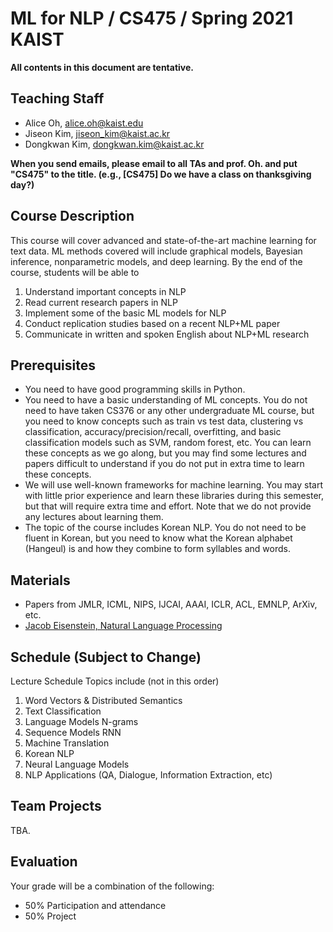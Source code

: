 # ML for NLP / CS475 / Spring 2021 KAIST

**All contents in this document are tentative.**

## Teaching Staff

- Alice Oh, alice.oh@kaist.edu
- Jiseon Kim, jiseon_kim@kaist.ac.kr 
- Dongkwan Kim, dongkwan.kim@kaist.ac.kr

**When you send emails, please email to all TAs and prof. Oh. and put "CS475" to the title. (e.g., [CS475] Do we have a class on thanksgiving day?)**

## Course Description

This course will cover advanced and state-of-the-art machine learning for text data. ML methods covered will include graphical models, Bayesian inference, nonparametric models, and deep learning. By the end of the course, students will be able to
1) Understand important concepts in NLP
2) Read current research papers in NLP
3) Implement some of the basic ML models for NLP
4) Conduct replication studies based on a recent NLP+ML paper
5) Communicate in written and spoken English about NLP+ML research

## Prerequisites  

- You need to have good programming skills in Python.
- You need to have a basic understanding of ML concepts. You do not need to have taken CS376 or any other undergraduate ML course, but you need to know concepts such as train vs test data, clustering vs classification, accuracy/precision/recall, overfitting, and basic classification models such as SVM, random forest, etc. You can learn these concepts as we go along, but you may find some lectures and papers difficult to understand if you do not put in extra time to learn these concepts.
- We will use well-known frameworks for machine learning. You may start with little prior experience and learn these libraries during this semester, but that will require extra time and effort. Note that we do not provide any lectures about learning them.
- The topic of the course includes Korean NLP. You do not need to be fluent in Korean, but you need to know what the Korean alphabet (Hangeul) is and how they combine to form syllables and words.

## Materials

- Papers from JMLR, ICML, NIPS, IJCAI, AAAI, ICLR, ACL, EMNLP, ArXiv, etc.
- [Jacob Eisenstein, Natural Language Processing](https://github.com/jacobeisenstein/gt-nlp-class/blob/master/notes/eisenstein-nlp-notes.pdf)

## Schedule (Subject to Change)

Lecture Schedule	Topics include (not in this order)
1. Word Vectors & Distributed Semantics
2. Text Classification
3. Language Models N-grams
4. Sequence Models RNN
5. Machine Translation
6. Korean NLP
7. Neural Language Models
8. NLP Applications (QA, Dialogue, Information Extraction, etc)

## Team Projects

TBA.

## Evaluation
Your grade will be a combination of the following:

- 50% Participation and attendance
- 50% Project
